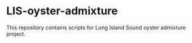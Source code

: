 # LIS-oyster-admixture
This repository contains scripts for Long Island Sound oyster admixture  project. 
